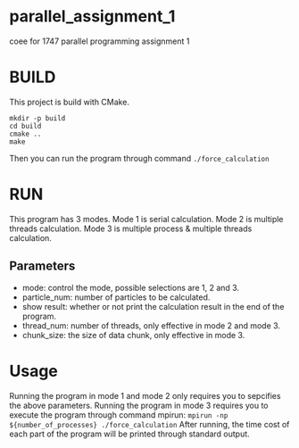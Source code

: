 # parallel_assignment_1
coee for 1747 parallel programming assignment 1

# BUILD
This project is build with CMake.
```
mkdir -p build
cd build
cmake ..
make
```
Then you can run the program through command ```./force_calculation```

# RUN
This program has 3 modes.
Mode 1 is serial calculation.
Mode 2 is multiple threads calculation.
Mode 3 is multiple process & multiple threads calculation.
## Parameters
- mode: control the mode, possible selections are 1, 2 and 3.
- particle_num: number of particles to be calculated.
- show result: whether or not print the calculation result in the end of the program.
- thread_num: number of threads, only effective in mode 2 and mode 3.
- chunk_size: the size of data chunk, only effective in mode 3.

# Usage
Running the program in mode 1 and mode 2 only requires you to sepcifies the above parameters.
Running the program in mode 3 requires you to execute the program through command mpirun:
```mpirun -np ${number_of_processes} ./force_calculation```
After running, the time cost of each part of the program will be printed through standard output.

